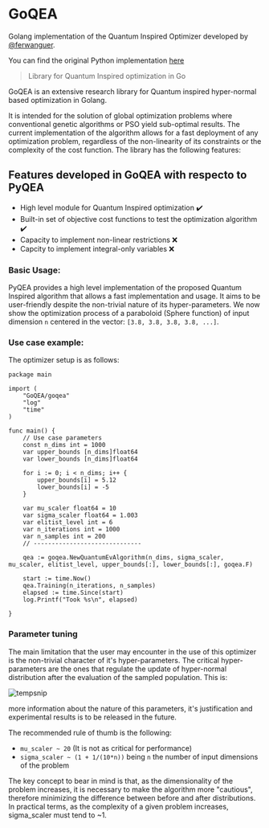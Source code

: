 # GoQEA
Golang implementation of the Quantum Inspired Optimizer developed by [@ferwanguer](https://github.com/ferwanguer).

You can find the original Python implementation [here](https://github.com/ferwanguer/PyQEA)

> Library for Quantum Inspired optimization in Go

GoQEA is an extensive research library for Quantum inspired hyper-normal based
optimization in Golang. 

It is intended for the solution of global optimization problems where conventional 
genetic algorithms or PSO yield sub-optimal results. The current implementation of 
the algorithm allows for a fast deployment of any optimization problem, regardless of the non-linearity of its 
constraints or the complexity of the cost function. The library has the following features:

## Features developed in GoQEA with respecto to PyQEA
* High level module for Quantum Inspired optimization :heavy_check_mark:
* Built-in set of objective cost functions to test the optimization algorithm :heavy_check_mark:
* Capacity to implement non-linear restrictions :x:
* Capcity to implement integral-only variables :x:

### Basic Usage: 
PyQEA provides a high level implementation of  the proposed Quantum Inspired algorithm that allows a fast implementation and usage.
It aims to be user-friendly despite the non-trivial nature of its hyper-parameters. We now show the optimization process of a paraboloid (Sphere function)
of input dimension `n` centered in the vector: `[3.8, 3.8, 3.8, 3.8, ...]`. 

### Use case example: 
The optimizer setup is as follows:
```golang
package main

import (
	"GoQEA/goqea"
	"log"
	"time"
)

func main() {
	// Use case parameters
	const n_dims int = 1000
	var upper_bounds [n_dims]float64
	var lower_bounds [n_dims]float64

	for i := 0; i < n_dims; i++ {
		upper_bounds[i] = 5.12
		lower_bounds[i] = -5
	}

	var mu_scaler float64 = 10
	var sigma_scaler float64 = 1.003
	var elitist_level int = 6
	var n_iterations int = 1000
	var n_samples int = 200
	// ------------------------------

	qea := goqea.NewQuantumEvAlgorithm(n_dims, sigma_scaler, mu_scaler, elitist_level, upper_bounds[:], lower_bounds[:], goqea.F)

	start := time.Now()
	qea.Training(n_iterations, n_samples)
	elapsed := time.Since(start)
	log.Printf("Took %s\n", elapsed)

}

```
### Parameter tuning
The main limitation that the user may encounter in the use of this optimizer is
the non-trivial character of it's hyper-parameters. The critical hyper-parameters
are the ones that regulate the update of hyper-normal distribution after the evaluation
of the sampled population. This is:

![tempsnip](https://user-images.githubusercontent.com/57362874/195801476-4f99a3cc-3063-4c20-b8fa-3eef63483fa6.png)

more information about the nature of this parameters, it's justification and experimental
results is to be released in the future.

The recommended rule of thumb is the following: 

* `mu_scaler ~ 20` (It is not as critical for performance)
* `sigma_scaler ~ (1 + 1/(10*n))` being `n` the number of input dimensions of the problem

The key concept to bear in mind is that, as the dimensionality of the problem increases, it is necessary to make the algorithm more "cautious", therefore minimizing the difference between before and after distributions. In practical terms, as the complexity of a given
problem increases, sigma_scaler must tend to ~1.
